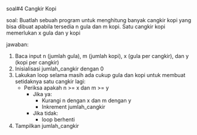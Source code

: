 soal#4 Cangkir Kopi

soal: Buatlah sebuah program untuk menghitung banyak cangkir kopi yang bisa dibuat apabila tersedia n gula dan m kopi. Satu cangkir kopi memerlukan x gula dan y kopi

jawaban:
1. Baca input n (jumlah gula), m (jumlah kopi), x (gula per cangkir), dan y (kopi per cangkir)
2. Inisialisasi jumlah_cangkir dengan 0
3. Lakukan loop selama masih ada cukup gula dan kopi untuk membuat setidaknya satu cangkir lagi:
    - Periksa apakah n >= x dan m >= y
        - Jika ya:
            - Kurangi n dengan x dan m dengan y
            - Inkrement jumlah_cangkir
        - Jika tidak:
            - loop berhenti
4. Tampilkan jumlah_cangkir